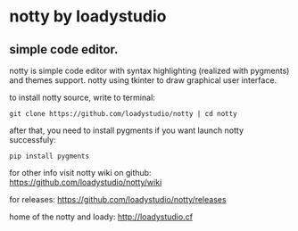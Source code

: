 # notty by loadystudio
## simple code editor.

notty is simple code editor with syntax highlighting (realized with pygments) and themes support.
notty using tkinter to draw graphical user interface.

to install notty source, write to terminal:

```
git clone https://github.com/loadystudio/notty | cd notty
```

after that, you need to install pygments if you want launch notty successfuly:

```
pip install pygments
```

for other info visit notty wiki on github: https://github.com/loadystudio/notty/wiki

for releases: https://github.com/loadystudio/notty/releases

home of the notty and loady: http://loadystudio.cf
